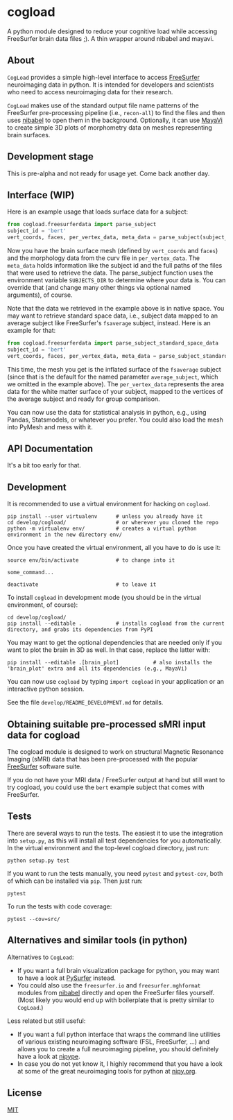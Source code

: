 # cogload
A python module designed to reduce your cognitive load while accessing FreeSurfer brain data files ;). A thin wrapper around nibabel and mayavi.

## About

`CogLoad` provides a simple high-level interface to access [FreeSurfer](https://surfer.nmr.mgh.harvard.edu/) neuroimaging data in python. It is intended for developers and scientists who need to access neuroimaging data for their research.

`CogLoad` makes use of the standard output file name patterns of the FreeSurfer pre-processing pipeline (i.e., `recon-all`) to find the files and then uses [nibabel](http://nipy.org/nibabel/) to open them in the background. Optionally, it can use [MayaVi](http://code.enthought.com/pages/mayavi-project.html) to create simple 3D plots of morphometry data on meshes representing brain surfaces.


## Development stage

This is pre-alpha and not ready for usage yet. Come back another day.


## Interface (WIP)

Here is an example usage that loads surface data for a subject:

```python
from cogload.freesurferdata import parse_subject
subject_id = 'bert'
vert_coords, faces, per_vertex_data, meta_data = parse_subject(subject_id, surf='pial', measure='area')
```
Now you have the brain surface mesh (defined by `vert_coords` and `faces`) and the morphology data from the curv file in `per_vertex_data`. The `meta_data` holds information like the subject id and the full paths of the files that were used to retrieve the data. The parse_subject function uses the environment variable `SUBJECTS_DIR` to determine where your data is. You can override that (and change many other things via optional named arguments), of course.

Note that the data we retrieved in the example above is in native space. You may want to retrieve standard space data, i.e., subject data mapped to an average subject like FreeSurfer's `fsaverage` subject, instead. Here is an example for that:

```python
from cogload.freesurferdata import parse_subject_standard_space_data
subject_id = 'bert'
vert_coords, faces, per_vertex_data, meta_data = parse_subject_standard_space_data(subject_id, surf='white', display_surf='inflated', measure='area')
```

This time, the mesh you get is the inflated surface of the `fsaverage` subject (since that is the default for the named parameter `average_subject`, which we omitted in the example above). The `per_vertex_data` represents the area data for the white matter surface of your subject, mapped to the vertices of the average subject and ready for group comparison.

You can now use the data for statistical analysis in python, e.g., using Pandas, Statsmodels, or whatever you prefer. You could also load the mesh into PyMesh and mess with it.

## API Documentation

It's a bit too early for that.



## Development

It is recommended to use a virtual environment for hacking on `cogload`.

```console
pip install --user virtualenv      # unless you already have it
cd develop/cogload/                # or wherever you cloned the repo
python -m virtualenv env/          # creates a virtual python environment in the new directory env/
```


Once you have created the virtual environment, all you have to do is use it:

```console
source env/bin/activate            # to change into it

some_command...

deactivate                         # to leave it
```


To install `cogload` in development mode (you should be in the virtual environment, of course):

```console
cd develop/cogload/
pip install --editable .           # installs cogload from the current directory, and grabs its dependencies from PyPI
```

You may want to get the optional dependencies that are needed only if you want to plot the brain in 3D as well. In that case, replace the latter with:
```console
pip install --editable .[brain_plot]           # also installs the 'brain_plot' extra and all its dependencies (e.g., MayaVi)
```



You can now use `cogload` by typing `import cogload` in your application or an interactive python session.


See the file `develop/README_DEVELOPMENT.md` for details.


## Obtaining suitable pre-processed sMRI input data for cogload

The cogload module is designed to work on structural Magnetic Resonance Imaging (sMRI) data that has been pre-processed with the popular [FreeSurfer](https://surfer.nmr.mgh.harvard.edu/) software suite.

If you do not have your MRI data / FreeSurfer output at hand but still want to try cogload, you could use the `bert` example subject that comes with FreeSurfer.

## Tests

There are several ways to run the tests. The easiest it to use the integration into `setup.py`, as this will install all test dependencies for you automatically. In the virtual environment and the top-level cogload directory, just run:

```console
python setup.py test
```

If you want to run the tests manually, you need `pytest` and `pytest-cov`, both of which can be installed via `pip`. Then just run:

```console
pytest
```

To run the tests with code coverage:

```console
pytest --cov=src/
```


## Alternatives and similar tools (in python)

Alternatives to `CogLoad`:

- If you want a full brain visualization package for python, you may want to have a look at [PySurfer](https://pysurfer.github.io/) instead.
- You could also use the `freesurfer.io` and `freesurfer.mghformat` modules from [nibabel](http://nipy.org/nibabel/) directly and open the FreeSurfer files yourself. (Most likely you would end up with boilerplate that is pretty similar to `CogLoad`.)

Less related but still useful:

- If you want a full python interface that wraps the command line utilities of various existing neuroimaging software (FSL, FreeSurfer, ...) and allows you to create a full neuroimaging pipeline, you should definitely have a look at [nipype](http://nipy.org/packages/nipype/index.html).
- In case you do not yet know it, I highly recommend that you have a look at some of the great neuroimaging tools for python at [nipy.org](http://nipy.org/).


## License

[MIT](https://opensource.org/licenses/MIT)
